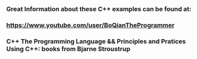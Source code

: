 ### Great Information about these C++ examples can be found at:

### https://www.youtube.com/user/BoQianTheProgrammer


### C++ The Programming Language && Principles and Pratices Using C++: books from Bjarne Stroustrup

